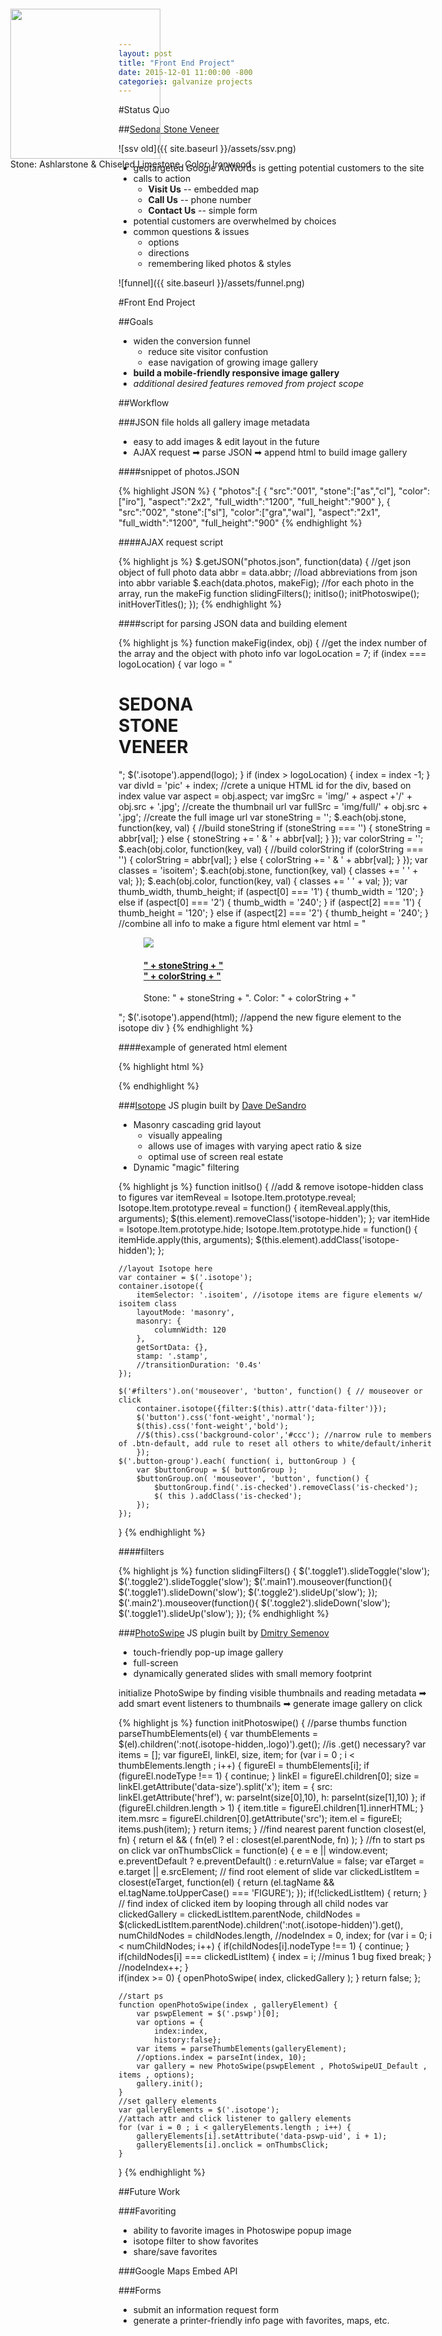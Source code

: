 ```yaml
---
layout: post
title: "Front End Project"
date: 2015-12-01 11:00:00 -800
categories: galvanize projects
---
```


#Status Quo

##[Sedona Stone Veneer](http://www.sedonaSV.com)

![ssv old]({{ site.baseurl }}/assets/ssv.png)

* geotargeted Google AdWords is getting potential customers to the site
* calls to action
	* **Visit Us** -- embedded map
	* **Call Us** -- phone number
	* **Contact Us** -- simple form
* potential customers are overwhelmed by choices
* common questions & issues
	* options
	* directions
	* remembering liked photos & styles

![funnel]({{ site.baseurl }}/assets/funnel.png)


#Front End Project

##Goals

* widen the conversion funnel
	* reduce site visitor confustion
	* ease navigation of growing image gallery
* **build a mobile-friendly responsive image gallery**
* *additional desired features removed from project scope*

##Workflow

###JSON file holds all gallery image metadata

* easy to add images & edit layout in the future
* AJAX request ➡ parse JSON ➡ append html to build image gallery

####snippet of photos.JSON

{% highlight JSON %}
    {
	"photos":[
		{
			"src":"001",
			"stone":["as","cl"],
			"color":["iro"],
			"aspect":"2x2",
			"full_width":"1200",
			"full_height":"900"
		},
		{
			"src":"002",
			"stone":["sl"],
			"color":["gra","wal"],
			"aspect":"2x1",
			"full_width":"1200",
			"full_height":"900"
{% endhighlight %}

####AJAX request script

{% highlight js %}
$.getJSON("photos.json", function(data) { //get json object of full photo data
    abbr = data.abbr; //load abbreviations from json into abbr variable
    $.each(data.photos, makeFig); //for each photo in the array, run the makeFig function
    	slidingFilters();
    	initIso();
    	initPhotoswipe();
    	initHoverTitles();
});
{% endhighlight %}

####script for parsing JSON data and building element

{% highlight js %}
function makeFig(index, obj) { //get the index number of the array and the object with photo info
	var logoLocation = 7;
	if (index === logoLocation) {
		var logo = "<div class='isoitem logo'><h1>SEDONA<br>STONE<br>VENEER</h1></div>";
		$('.isotope').append(logo);
	}
	if (index > logoLocation) {
		index = index -1;
	}
    var divId = 'pic' + index; //crete a unique HTML id for the div, based on index value
    var aspect = obj.aspect;
    var imgSrc = 'img/' + aspect +'/' + obj.src + '.jpg'; //create the thumbnail url 
    var fullSrc = 'img/full/' + obj.src + '.jpg'; //create the full image url
    var stoneString = '';
    $.each(obj.stone, function(key, val) { //build stoneString 
        if (stoneString === '') {
            stoneString = abbr[val];
        } else {
            stoneString += ' & ' + abbr[val];
        }
    });
    var colorString = '';
    $.each(obj.color, function(key, val) { //build colorString
        if (colorString === '') {
            colorString = abbr[val];
        } else {
            colorString += ' & ' + abbr[val];
        }
    });
    var classes = 'isoitem';
    $.each(obj.stone, function(key, val) {
    	classes += ' ' + val;
    });
    $.each(obj.color, function(key, val) {
    	classes += ' ' + val;
    });
    var thumb_width, thumb_height;
    if (aspect[0] === '1') {
    	thumb_width = '120';
    } else if (aspect[0] === '2') {
    	thumb_width = '240';
    }
    if (aspect[2] === '1') {
    	thumb_height = '120';
    } else if (aspect[2] === '2') {
    	thumb_height = '240';
    }
    //combine all info to make a figure html element 
   	var html = "<figure id='" + divId + "' class='" + classes + "'><a href='" + fullSrc + "' type='image/jpeg' data-size='" + obj.full_width + "x" + obj.full_height + "'><img class='img-' src='"+ imgSrc + "' width='" + thumb_width + "' height='" + thumb_height + "'><h4>" + stoneString + "<br>" + colorString + "</h4></a><figcaption>Stone: " + stoneString + ". Color: " + colorString + "</figcaption></figure>";
   	$('.isotope').append(html); //append the new figure element to the isotope div
}
{% endhighlight %}

####example of generated html element

{% highlight html %}
<figure id="pic0" class="isoitem as cl iro" style="position: absolute; left: 15px; top: 0px;">
    <a href="img/full/001.jpg" type="image/jpeg" data-size="1200x900"><img class="img-" src="img/2x2/001.jpg" width="240" height="240">
        <h4 style="display: none;">Ashlarstone &amp; Chiseled Limestone<br>Ironwood</h4></a>
    <figcaption>Stone: Ashlarstone &amp; Chiseled Limestone. Color: Ironwood</figcaption>
</figure>
{% endhighlight %}


###[Isotope](http://isotope.metafizzy.co/) JS plugin built by [Dave DeSandro](http://desandro.com/)

* Masonry cascading grid layout
	* visually appealing
	* allows use of images with varying apect ratio & size
	* optimal use of screen real estate
* Dynamic "magic" filtering

{% highlight js %}
function initIso() {
    //add & remove isotope-hidden class to figures
    var itemReveal = Isotope.Item.prototype.reveal;
    Isotope.Item.prototype.reveal = function() {
        itemReveal.apply(this, arguments);
        $(this.element).removeClass('isotope-hidden');
    };
    var itemHide = Isotope.Item.prototype.hide;
    Isotope.Item.prototype.hide = function() {
        itemHide.apply(this, arguments);
        $(this.element).addClass('isotope-hidden');
    };

    //layout Isotope here
    var container = $('.isotope');
    container.isotope({ 
    	itemSelector: '.isoitem', //isotope items are figure elements w/ isoitem class 
    	layoutMode: 'masonry',
    	masonry: {
    		columnWidth: 120
    	},
    	getSortData: {},
    	stamp: '.stamp',
    	//transitionDuration: '0.4s'
    });
    
    $('#filters').on('mouseover', 'button', function() { // mouseover or click
    	container.isotope({filter:$(this).attr('data-filter')});
    	$('button').css('font-weight','normal');
    	$(this).css('font-weight','bold');
    	//$(this).css('background-color','#ccc'); //narrow rule to members of .btn-default, add rule to reset all others to white/default/inherit
	    });
    $('.button-group').each( function( i, buttonGroup ) {
    	var $buttonGroup = $( buttonGroup );
    	$buttonGroup.on( 'mouseover', 'button', function() {
      		$buttonGroup.find('.is-checked').removeClass('is-checked');
      		$( this ).addClass('is-checked');
    	});
  	});
}
{% endhighlight %}

####filters

{% highlight js %}
function slidingFilters() {
	$('.toggle1').slideToggle('slow');
	$('.toggle2').slideToggle('slow');
	$('.main1').mouseover(function(){
		$('.toggle1').slideDown('slow');
		$('.toggle2').slideUp('slow');
	});
	$('.main2').mouseover(function(){
		$('.toggle2').slideDown('slow');
		$('.toggle1').slideUp('slow');
	});
{% endhighlight %}


###[PhotoSwipe](http://photoswipe.com/) JS plugin built by [Dmitry Semenov](http://dimsemenov.com/)

* touch-friendly pop-up image gallery
* full-screen
* dynamically generated slides with small memory footprint

initialize PhotoSwipe by finding visible thumbnails and reading metadata ➡ 
add smart event listeners to thumbnails ➡ 
generate image gallery on click 

{% highlight js %}
function initPhotoswipe() {
	//parse thumbs
	function parseThumbElements(el) {
		var thumbElements = $(el).children(':not(.isotope-hidden,.logo)').get(); //is .get() necessary?
		var items = [];
		var figureEl, linkEl, size, item;
		for (var i = 0 ; i < thumbElements.length ; i++) {
			figureEl = thumbElements[i];
			if (figureEl.nodeType !== 1) {
				continue;
			}
			linkEl = figureEl.children[0];
			size = linkEl.getAttribute('data-size').split('x');
			item = {
				src: linkEl.getAttribute('href'),
				w: parseInt(size[0],10),
				h: parseInt(size[1],10)
			};
			if (figureEl.children.length > 1) {
				item.title = figureEl.children[1].innerHTML;
			}
			item.msrc = figureEl.children[0].getAttribute('src');
			item.el = figureEl;
			items.push(item);
		}
		return items;
	}
	//find nearest parent
	function closest(el, fn) {
    	return el && ( fn(el) ? el : closest(el.parentNode, fn) );
	}
	//fn to start ps on click
    var onThumbsClick = function(e) {
        e = e || window.event;
        e.preventDefault ? e.preventDefault() : e.returnValue = false;
        var eTarget = e.target || e.srcElement;
        // find root element of slide
        var clickedListItem = closest(eTarget, function(el) {
            return (el.tagName && el.tagName.toUpperCase() === 'FIGURE');
        });
        if(!clickedListItem) {
            return;
        }
        // find index of clicked item by looping through all child nodes
        var clickedGallery = clickedListItem.parentNode,
            childNodes = $(clickedListItem.parentNode).children(':not(.isotope-hidden)').get(),
            numChildNodes = childNodes.length,
            //nodeIndex = 0,
            index;
        for (var i = 0; i < numChildNodes; i++) {
            if(childNodes[i].nodeType !== 1) { 
                continue; 
            }
            if(childNodes[i] === clickedListItem) {
                index = i; //minus 1 bug fixed
                break;
            }
            //nodeIndex++;
        }	
        if(index >= 0) {
            openPhotoSwipe( index, clickedGallery );
        }
        return false;
    };

	//start ps
	function openPhotoSwipe(index , galleryElement) {
		var pswpElement = $('.pswp')[0];
		var options = {
			index:index,
			history:false};
		var items = parseThumbElements(galleryElement);
		//options.index = parseInt(index, 10);
		var gallery = new PhotoSwipe(pswpElement , PhotoSwipeUI_Default , items , options);
		gallery.init();
	}
	//set gallery elements
	var galleryElements = $('.isotope');
	//attach attr and click listener to gallery elements
	for (var i = 0 ; i < galleryElements.length ; i++) {
		galleryElements[i].setAttribute('data-pswp-uid', i + 1);
		galleryElements[i].onclick = onThumbsClick;
	}
}
{% endhighlight %}


##Future Work

###Favoriting 

* ability to favorite images in Photoswipe popup image
* isotope filter to show favorites
* share/save favorites

###Google Maps Embed API

###Forms

* submit an information request form 
* generate a printer-friendly info page with favorites, maps, etc.
